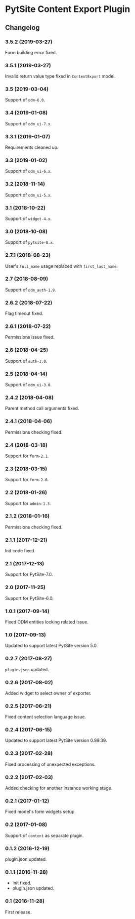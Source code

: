 # PytSite Content Export Plugin


## Changelog


### 3.5.2 (2019-03-27)

Form building error fixed.


### 3.5.1 (2019-03-27)

Invalid return value type fixed in `ContentExport` model.


### 3.5 (2019-03-04)

Support of `odm-6.0`.


### 3.4 (2019-01-08)

Support of `odm_ui-7.x`.


### 3.3.1 (2019-01-07)

Requirements cleaned up.


### 3.3 (2019-01-02)

Support of `odm_ui-6.x`.


### 3.2 (2018-11-14)

Support of `odm_ui-5.x`.


### 3.1 (2018-10-22)

Support of `widget-4.x`.


### 3.0 (2018-10-08)

Support of `pytsite-8.x`.


### 2.7.1 (2018-08-23)

User's `full_name` usage replaced with `first_last_name`.


### 2.7 (2018-08-09)

Support of `odm_auth-1.9`.


### 2.6.2 (2018-07-22)

Flag timeout fixed.


### 2.6.1 (2018-07-22)

Permissions issue fixed.


### 2.6 (2018-04-25)

Support of `auth-3.0`.


### 2.5 (2018-04-14)

Support of `odm_ui-3.0`.


### 2.4.2 (2018-04-08)

Parent method call arguments fixed.


### 2.4.1 (2018-04-06)

Permissions checking fixed.


### 2.4 (2018-03-18)

Support for `form-2.1`.


### 2.3 (2018-03-15)

Support for `form-2.0`.


### 2.2 (2018-01-26)

Support for `admin-1.3`.


### 2.1.2 (2018-01-16)

Permissions checking fixed.


### 2.1.1 (2017-12-21)

Init code fixed.


### 2.1 (2017-12-13)

Support for PytSite-7.0.


### 2.0 (2017-11-25)

Support for PytSite-6.0.


### 1.0.1 (2017-09-14)

Fixed ODM entities locking related issue.


### 1.0 (2017-09-13)

Updated to support latest PytSite version 5.0.


### 0.2.7 (2017-08-27)

`plugin.json` updated.


### 0.2.6 (2017-08-02)

Added widget to select owner of exporter.


### 0.2.5 (2017-06-21)

Fixed content selection language issue.


### 0.2.4 (2017-06-15)

Updated to support latest PytSite version 0.99.39.


### 0.2.3 (2017-02-28)

Fixed processing of unexpected exceptions.


### 0.2.2 (2017-02-03)

Added checking for another instance working stage.


### 0.2.1 (2017-01-12)

Fixed model's form widgets setup.


### 0.2 (2017-01-08)

Support of `content` as separate plugin.


### 0.1.2 (2016-12-19)

plugin.json updated.


### 0.1.1 (2016-11-28)

- Init fixed.
- plugin.json updated.


### 0.1 (2016-11-28)

First release.
